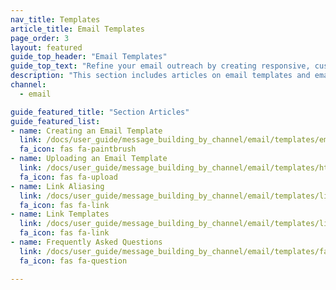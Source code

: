 ```yaml
---
nav_title: Templates
article_title: Email Templates
page_order: 3
layout: featured
guide_top_header: "Email Templates"
guide_top_text: "Refine your email outreach by creating responsive, customized, on-brand email templates in Braze. Check out these articles to learn about how to create or upload email templates, and how to take advantage of email link templates and link aliasing."
description: "This section includes articles on email templates and email link templates."
channel:
  - email

guide_featured_title: "Section Articles"
guide_featured_list:
- name: Creating an Email Template
  link: /docs/user_guide/message_building_by_channel/email/templates/email_template/
  fa_icon: fas fa-paintbrush
- name: Uploading an Email Template
  link: /docs/user_guide/message_building_by_channel/email/templates/html_email_template/
  fa_icon: fas fa-upload
- name: Link Aliasing
  link: /docs/user_guide/message_building_by_channel/email/templates/link_aliasing/
  fa_icon: fas fa-link
- name: Link Templates
  link: /docs/user_guide/message_building_by_channel/email/templates/link_template/
  fa_icon: fas fa-link
- name: Frequently Asked Questions
  link: /docs/user_guide/message_building_by_channel/email/templates/faq/
  fa_icon: fas fa-question

---
```

<br><br>